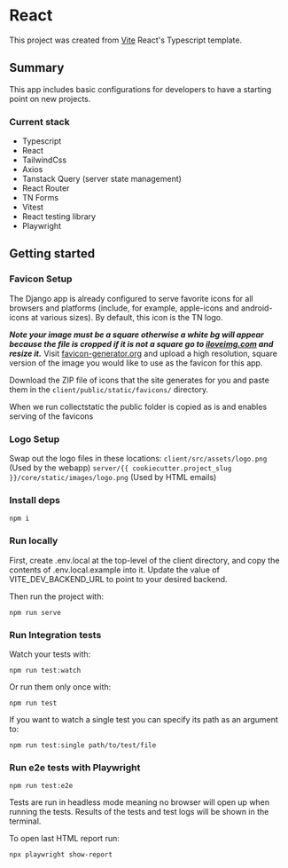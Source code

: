 # React

This project was created from [Vite](https://vitejs.dev) React's Typescript template.

## Summary

This app includes basic configurations for developers to have a starting point on new projects.

### Current stack

- Typescript
- React
- TailwindCss
- Axios
- Tanstack Query (server state management)
- React Router
- TN Forms
- Vitest
- React testing library
- Playwright

## Getting started

### Favicon Setup

The Django app is already configured to serve favorite icons for all browsers and platforms (include, for example, apple-icons and android-icons at various sizes). By default, this icon is the TN logo.

**_Note your image must be a square otherwise a white bg will appear because the file is cropped if it is not a square go to [iloveimg.com](https://www.iloveimg.com/resize-image) and resize it._**
Visit [favicon-generator.org](https://www.favicon-generator.org/) and upload a high resolution, square version of the image you would like to use as the favicon for this app.

Download the ZIP file of icons that the site generates for you and paste them in the `client/public/static/favicons/` directory.

When we run collectstatic the public folder is copied as is and enables serving of the favicons

### Logo Setup

Swap out the logo files in these locations:
`client/src/assets/logo.png` (Used by the webapp)
`server/{{ cookiecutter.project_slug }}/core/static/images/logo.png` (Used by HTML emails)

### Install deps

```
npm i
```

### Run locally

First, create .env.local at the top-level of the client directory, and copy the contents of .env.local.example into it. Update the value of VITE_DEV_BACKEND_URL to point to your desired backend.

Then run the project with:

```
npm run serve
```

### Run Integration tests

Watch your tests with:

```
npm run test:watch
```

Or run them only once with:

```
npm run test
```

If you want to watch a single test you can specify its path as an argument to:

```
npm run test:single path/to/test/file
```

### Run e2e tests with Playwright

```
npm run test:e2e
```

Tests are run in headless mode meaning no browser will open up when running the tests. Results of the tests and test logs will be shown in the terminal.

To open last HTML report run:

```
npx playwright show-report
```
